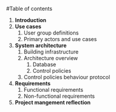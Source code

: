 #Table of contents

<ol>
  <li><b>Introduction</b></li>
  <li><b>Use cases</b>
    <ol>
      <li>User group definitions</li>
      <li>Primary actors and use cases</li>
    </ol>
  </li>
  <li><b>System architecture</b>
    <ol>
      <li>Building infrastructure</li>
      <li>Architecture overview
        <ol>
          <li>Database</li>
          <li>Control policies</li>
        </ol>
      </li>
      <li>Control policies behaviour protocol</li>
    </ol>
  </li>
  <li><b>Requirements</b>
    <ol>
      <li>Functional requirements</li>
      <li>Non-functional requirements</li>
    </ol>
  </li>
  <li><b>Project mangement reflection</b></li>
</ol>


